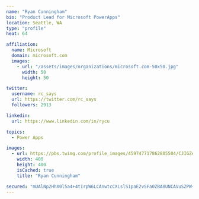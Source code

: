 ```yaml
---
name: "Ryan Cunningham"
bio: "Product Lead for Microsoft PowerApps"
location: Seattle, WA
type: "profile"
heat: 64

affiliation:
  name: Microsoft
  domain: microsoft.com
  images:
    - url: "/assets/images/organizations/microsoft.com-50x50.jpg"
      width: 50
      height: 50

twitter:
  username: rc_says
  url: https://twitter.com/rc_says
  followers: 2913

linkedin:
  url: https://www.linkedin.com/in/rycu

topics:
  - Power Apps

images:
  - url: https://pbs.twimg.com/profile_images/459747717862805504/CJIGZejd_400x400.png
    width: 400
    height: 400
    isCached: true
    title: "Ryan Cunningham"

secured: "mUAlNp2HhX0l5a4+4tIrpW6LCAnwtcCXLslS1paE2vSFa0ZBA8UNCAVuSZPW+nkvZvsYWVS62DIeQBYZNwbPT3T947Z40rfa//521U3ky94jTcGhgvClZBJpj443/iNqIBK4maxvw+8KMCvf6IzTuBeeD26MtWEJAgGgF4bVQvPBWOGp07cn5hJNvoUGhG4iGpGd8vC6XB/cUeShtzOgobzwwsOKZLYmHntlG68pkCSW03euuKlX5JSIXfu3Jf+uxIHh0BKSSPwjzdvEGurip38JOjJIKF10v3YdUujLDTjTdTDJ5JlNWDGCoNhLnSue/ELQ7P2rkYEQop024E6wUq3b4fp3vZDmiQZPL3bbA+1l/FrtrHRF0AW2qyA+ZJyxgp/R1cSBt7bhnBOHFzLHI3ZMDmG74toTe2H6jUCBnO4=;qnOhIwspd2Kp+yNIjr21vA=="
---
```


